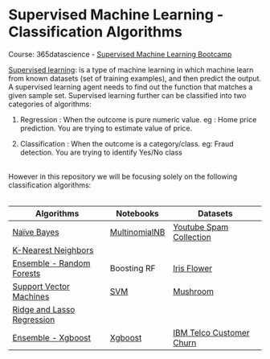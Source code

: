 # Supervised Machine Learning - Classification Algorithms
Course: 365datascience - <a href="https://www.udemy.com/course/the-supervised-machine-learning-course/learn/lecture/33662468#overview">Supervised  Machine Learning Bootcamp</a>



<a href='https://developers.google.com/machine-learning/intro-to-ml/supervised'>Supervised learning</a>: is a type of machine learning in which machine learn
from known datasets (set of training examples), and then predict the output.
A supervised learning agent needs to find out the function that matches a given sample set.
Supervised learning further can be classified into two categories of algorithms:

1) Regression : When the outcome is pure numeric value. 
	eg : Home price prediction. You are trying to estimate value of price.

2) Classification : When the outcome is a category/class. 
	eg: Fraud detection. You are trying to identify Yes/No class

<br>
However in this repository we will be focusing solely on the following classification algorithms:
<br>
<br>
<table>
   <thead>
      <tr>
         <th>Algorithms</th>
         <th>Notebooks</th>
        <th>Datasets</th>
      </tr>
   </thead>
   <tbody>
      <tr>
        <td><a href="https://learn.365datascience.com/courses/preview/machine-learning-with-naive-bayes/">Naïve Bayes </a></td>
        <td><a href="https://github.com/Kmohamedalie/Supervised_Machine_Learning-Classification/blob/master/notebooks/Na%C3%AFve_Bayes_Algorithm%20-%20Youtube_Dataset.ipynb">MultinomialNB </a></td>
        <td><a href="https://archive.ics.uci.edu/dataset/380/youtube+spam+collection">Youtube Spam Collection </a></td>
      </tr>
      <tr>
        <td><a href="https://learn.365datascience.com/courses/preview/machine-learning-with-k-nearest-neighbors/">K-Nearest Neighbors </a></td>
        <td><a href=""> </a></td>
        <td><a href=""> </a></td>
      </tr>
      <tr>
        <td><a href="https://learn.365datascience.com/courses/preview/machine-learning-with-decision-trees-and-random-forests/">Ensemble - Random Forests</a></td>
        <td><a href=""> </a>Boosting RF</td>
        <td><a href="https://github.com/Kmohamedalie/Supervised_Machine_Learning-Classification/blob/master/datasets/Iris.csv">Iris Flower </a></td>
      <tr>
        <td><a href="https://learn.365datascience.com/courses/preview/machine-learning-with-support-vector-machines/">Support Vector Machines </a></td> 
        <td><a href="https://github.com/Kmohamedalie/Supervised_Machine_Learning-Classification/blob/master/notebooks/Support_Vector_Machine_Algorithm_Mushroom.ipynb"> SVM</a></td>
        <td><a href="https://github.com/Kmohamedalie/Supervised_Machine_Learning-Classification/blob/master/datasets/mushrooms-full-dataset.csv">Mushroom </a></td>
      </tr>
           <tr>
        <td><a href="https://learn.365datascience.com/courses/preview/machine-learning-with-ridge-and-lasso-regression/">Ridge and Lasso Regression </a></td>
        <td><a href=""> </a></td>
             <td><a href=""> </a></td>
      </tr>
	           <tr>
        <td><a href="">Ensemble - Xgboost </a></td>
	<td><a href="https://github.com/Kmohamedalie/Supervised_Machine_Learning-Classification/blob/master/notebooks/Xgboost_Algorithm_IBM_Telco_Customer_Churn.ipynb">Xgboost</a></td>
        <td><a href="https://github.com/Kmohamedalie/Supervised_Machine_Learning-Classification/blob/master/datasets/Telco-Customer-Churn.csv"> IBM Telco Customer Churn</a></td>
      </tr>   
   </tbody>
</table>
